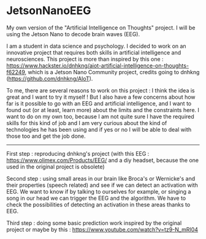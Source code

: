 # JetsonNanoEEG
My own version of the "Artificial Intelligence on Thoughts" project. I will be using the Jetson Nano to decode brain waves (EEG).

I am a student in data science and psychology. I decided to work on an innovative project that requires both skills in artificial intelligence and neurosciences. This project is more than inspired by this one : https://www.hackster.io/dnhkng/aiot-artificial-intelligence-on-thoughts-f62249, which is a Jetson Nano Community project, credits going to dnhkng (https://github.com/dnhkng/AIoT).

To me, there are several reasons to work on this project : I think the idea is great and I want to try it myself ! But I also have a few concerns about how far is it possible to go with an EEG and artificial intelligence, and I want to found out (or at least, learn more) about the limits and the constraints here.
I want to do on my own too, because I am not quite sure I have the required skills for this kind of job and I am very curious about the kind of technologies he has been using and if yes or no I will be able to deal with those too and get the job done.

---

First step : reproducing dnhkng's project (with this EEG : https://www.olimex.com/Products/EEG/ and a diy headset, because the one used in the original project is obsolete)

Second step : using small areas in our brain like Broca's or Wernicke's and their properties (speech related) and see if we can detect an activation with EEG. We want to know if by talking to ourselves for example, or singing a song in our head we can trigger the EEG and the algorithm. We have to check the possibilities of detecting an activation in these areas thanks to EEG. 

Third step : doing some basic prediction work inspired by the original project or maybe by this : https://www.youtube.com/watch?v=tz9-N_mRI04
